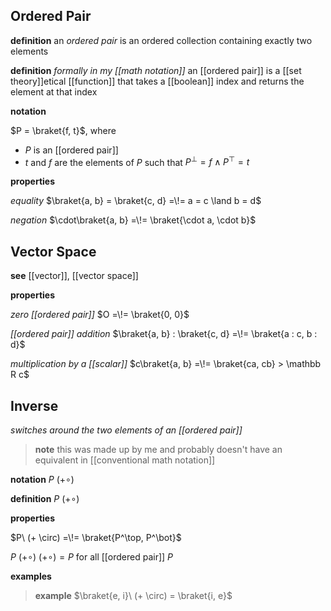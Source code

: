 ## Ordered Pair

**definition** an _ordered pair_ is an ordered collection containing exactly two elements

**definition** _formally in my [[math notation]]_ an [[ordered pair]] is a [[set theory]]etical [[function]] that takes a [[boolean]] index and returns the element at that index

**notation**

$P = \braket{f, t}$, where

- $P$ is an [[ordered pair]]
- $t$ and $f$ are the elements of $P$ such that $P^\bot = f \land P^\top = t$

**properties**

_equality_ $\braket{a, b} = \braket{c, d} =\!= a = c \land b = d$

_negation_ $\cdot\braket{a, b} =\!= \braket{\cdot a, \cdot b}$

## Vector Space

**see** [[vector]], [[vector space]]

**properties**

_zero [[ordered pair]]_ $O =\!= \braket{0, 0}$

_[[ordered pair]] addition_ $\braket{a, b} : \braket{c, d} =\!= \braket{a : c, b : d}$

_multiplication by a [[scalar]]_ $c\braket{a, b} =\!= \braket{ca, cb} > \mathbb R c$

## Inverse

_switches around the two elements of an [[ordered pair]]_

> **note** this was made up by me and probably doesn't have an equivalent in [[conventional math notation]]

**notation** $P\ (+ \circ)$

**definition** $P\ (+ \circ)$

**properties**

$P\ (+ \circ) =\!= \braket{P^\top, P^\bot}$

$P\ (+ \circ)\ (+ \circ) = P$ for all [[ordered pair]] $P$

**examples**

> **example** $\braket{e, i}\ (+ \circ) = \braket{i, e}$
